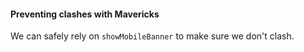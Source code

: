 #### Preventing clashes with Mavericks
We can safely rely on `showMobileBanner` to make sure we don't clash.